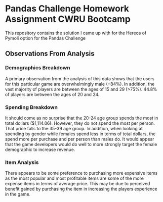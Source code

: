 # Pandas Challenge Homework Assignment CWRU Bootcamp
This repository contains the solution I came up with for the Hereos of Pymoli option for the Pandas Challenge

## Observations From Analysis

### Demographics Breakdown
A primary observation from the analysis of this data shows that the users for this particular game are overwhelmingly male (+84%). In addition, the vast majority of players are between the ages of 15 and 29 (>75%). 44.8% of players are between the ages of 20 and 24. 

### Spending Breakdown
It should come as no surprise that the 20-24 age group spends the most in total dollars ($1,114.06). However, they do not spend the most per person. That price falls to the 35-39 age group. In addition, when looking at spending by gender while females spend less in terms of total dollars, the spend more per purchase and per person than males do. It would appear that the game developers would do well to more strongly target the female demographic to increase revenue. 

### Item Analysis
There appears to be some preference to purchasing more expensive items as the most popular and most profitable items are some of the more expense items in terms of average price. This may be due to perceived benefit gained by purchasing the item in increasing the players experience in the game. 
